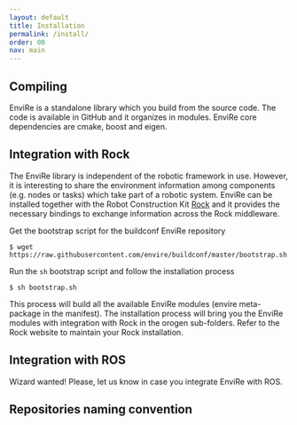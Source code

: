 ```yaml
---
layout: default
title: Installation
permalink: /install/
order: 00
nav: main
---
```


## Compiling

EnviRe is a standalone library which you build from the source code. The code is
available in GitHub and it organizes in modules. EnviRe core dependencies are
cmake, boost and eigen.


## Integration with Rock

The EnviRe library  is independent of the robotic framework in use. However, it
is interesting to share the environment information among components (e.g.
nodes or tasks) which take part of a robotic system.  EnviRe can
be installed together with the Robot Construction Kit
[Rock](http://rock-robotics.org) and it provides the necessary bindings to
exchange information across the Rock middleware.

Get the bootstrap script for the buildconf EnviRe repository

```
$ wget https://raw.githubusercontent.com/envire/buildconf/master/bootstrap.sh
```
Run the `sh` bootstrap script and follow the installation process

```
$ sh bootstrap.sh
```
This process will build all the available EnviRe modules (envire meta-package in
the manifest). The installation process will bring you the EnviRe modules with
integration with Rock in the orogen sub-folders. Refer to the Rock website to
maintain your Rock installation.

## Integration with ROS

Wizard wanted! Please, let us know in case you integrate EnviRe with ROS.

## Repositories naming convention



